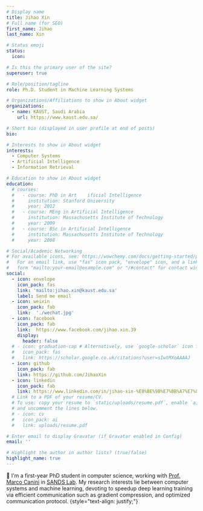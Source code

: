 ```yaml
---
# Display name
title: Jihao Xin
# Full name (for SEO)
first_name: Jihao
last_name: Xin

# Status emoji
status:
  icon:

# Is this the primary user of the site?
superuser: true

# Role/position/tagline
role: Ph.D. Student in Machine Learning Systems

# Organizations/Affiliations to show in About widget
organizations:
  - name: KAUST, Saudi Arabia
    url: https://www.kaust.edu.sa/

# Short bio (displayed in user profile at end of posts)
bio: 

# Interests to show in About widget
interests:
  - Computer Systems
  - Artificial Intelligence
  - Information Retrieval

# Education to show in About widget
education:
  # courses:
  #   - course: PhD in Art    ificial Intelligence
  #     institution: Stanford University
  #     year: 2012
  #   - course: MEng in Artificial Intelligence
  #     institution: Massachusetts Institute of Technology
  #     year: 2009
  #   - course: BSc in Artificial Intelligence
  #     institution: Massachusetts Institute of Technology
  #     year: 2008

# Social/Academic Networking
# For available icons, see: https://wowchemy.com/docs/getting-started/page-builder/#icons
#   For an email link, use "fas" icon pack, "envelope" icon, and a link in the
#   form "mailto:your-email@example.com" or "/#contact" for contact widget.
social:
  - icon: envelope
    icon_pack: fas
    link: 'mailto:jihao.xin@kaust.edu.sa'
    label: Send me email
  - icon: weixin
    icon_pack: fab
    link:  './wechat.jpg'
  - icon: facebook
    icon_pack: fab
    link:  https://www.facebook.com/jihao.xin.39
    display:
      header: false
  # - icon: graduation-cap # Alternatively, use `google-scholar` icon from `ai` icon pack
  #   icon_pack: fas
  #   link: https://scholar.google.co.uk/citations?user=sIwtMXoAAAAJ
  - icon: github
    icon_pack: fab
    link: https://github.com/JihaoXin
  - icon: linkedin
    icon_pack: fab
    link: https://www.linkedin.com/in/jihao-xin-%E8%BE%9B%E7%BB%A7%E7%81%8F-766854184/
  # Link to a PDF of your resume/CV.
  # To use: copy your resume to `static/uploads/resume.pdf`, enable `ai` icons in `params.yaml`,
  # and uncomment the lines below.
  # - icon: cv
  #   icon_pack: ai
  #   link: uploads/resume.pdf

# Enter email to display Gravatar (if Gravatar enabled in Config)
email: ''

# Highlight the author in author lists? (true/false)
highlight_name: true
---
```


👋 I'm a first-year PhD student in computer science, working with [Prof. Marco Canini](https://mcanini.github.io/) in [SANDS Lab](https://sands.kaust.edu.sa/). My research interests lie between computer systems and machine learning, devoting to speedup deep learning training via efficient communication such as gradient compression, and optimized communication protocol.
{style="text-align: justify;"}
